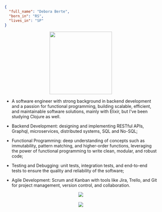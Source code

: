 ```json
{
  "full_name": "Debora Berte",
  "born_in": "RS",
  "lives_in": "SP"
}
``` 
<div align="center">
<img src="https://gifdb.com/images/high/programmer-cat-typing-on-laptop-j6rz6vr5mlfzl83h.webp" align="center" height="206" width="206" />
</div>  
  
- A software engineer with strong background in backend development and a passion for functional programming, building scalable, efficient, and maintainable software solutions, mainly with Elixir, but I've been studying Clojure as well.  
 
- Backend Development: designing and implementing RESTful APIs, Graphql, microservices, distributed systems, SQL and No-SQL;  
  
- Functional Programming: deep understanding of concepts such as immutability, pattern matching, and higher-order functions, leveraging the power of functional programming to write clean, modular, and robust code;  

- Testing and Debugging: unit tests, integration tests, and end-to-end tests to ensure the quality and reliability of the software;  

- Agile Development: Scrum and Kanban with tools like Jira, Trello, and Git for project management, version control, and collaboration.   

<div align="center"><img src="https://github-readme-stats.vercel.app/api/top-langs/?username=debora-be&langs_count=7&theme=radical" align="center" /></div>  
</br>
<div align="center"><img src="https://github-readme-stats.vercel.app/api?username=debora-be&show_icons=true&count_private=true&theme=radical&hide_border=false" align="center" /></div>  
